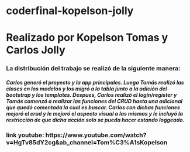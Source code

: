 # coderfinal-kopelson-jolly
<h1>Realizado por Kopelson Tomas y Carlos Jolly</h1>

<h3>La distribución del trabajo se realizó de la siguiente manera:</h3>
<h5>Carlos generó el proyecto y la app principales. Luego Tomás realizó las clases en los modelos y los migró a la tabla junto a la adición del bootstrap y los templates. Despues, Carlos realizó el login/register y Tomás comenzó a realizar las funciones del CRUD hasta una adicional que quedó comentada la cual es buscar. Carlos con dichas funciones mejoró el crud y le mejoró el aspecto visual a las mismas y le incluyó la restricción de que dicha acción solo se pueda hacer estando loggeado.</h5>

<h3>link youtube: https://www.youtube.com/watch?v=HgTv85dY2cg&ab_channel=Tom%C3%A1sKopelson </h3>
